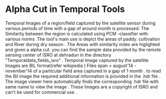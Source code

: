 # Alpha Cut in Temporal Tools
Temporal Images of  a region/field  captured by the satellite sensor during   various periods of time with a gap of around month is processed. The Similarity between the region is calculated using PCM -classifier with various norms .The tool's main use is depict the areas of paddy. cultivation and River during dry season  . The Areas with similarity index are higlighted and given a alpha cut.
you can find the sample data provided by the remote sensing center of ISRO at dehradun in the directory "Temporaldata_fields_isro" . 
 Temporal Image captured by the satellite Images are BIL<a href  = "https://www.loc.gov/preservation/digital/formats/fdd/fdd000304.shtml"></a> format(refer wikipedia )  Files span  = august'14  - november'14 of a particular field area captured in a gap of 1 month  . to read the Bil image the required additional information is provided in the .hdr file . The image viewer here   automatically finds the  corresponding .hdr file with same name to view the image  .  These Images are a copyright of ISRO and can't  be used for commercial use .
